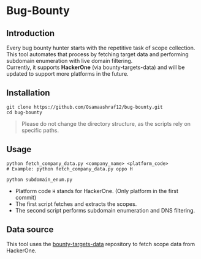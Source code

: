 # Bug-Bounty
## Introduction
Every bug bounty hunter starts with the repetitive task of scope collection. This tool automates that process by fetching target data and performing subdomain enumeration with live domain filtering.<br/>
Currently, it supports **HackerOne** (via bounty-targets-data) and will be updated to support more platforms in the future.

## Installation
```
git clone https://github.com/Osamaashraf12/bug-bounty.git
cd bug-bounty
```
> Please do not change the directory structure, as the scripts rely on specific paths.

## Usage
```
python fetch_company_data.py <company_name> <platform_code>
# Example: python fetch_company_data.py oppo H

python subdomain_enum.py
```
- Platform code `H` stands for HackerOne. (Only platform in the first commit)
- The first script fetches and extracts the scopes.
- The second script performs subdomain enumeration and DNS filtering.

## Data source
This tool uses the [bounty-targets-data](https://github.com/arkadiyt/bounty-targets-data/tree/main) repository to fetch scope data from HackerOne.
